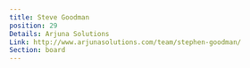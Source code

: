 ```yaml
---
title: Steve Goodman
position: 29
Details: Arjuna Solutions
Link: http://www.arjunasolutions.com/team/stephen-goodman/
Section: board
---
```


